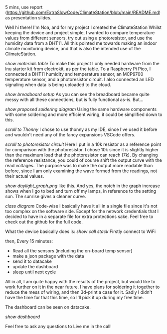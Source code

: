 5 mins, use report (https://github.com/ExtraSlowCode/ClimateStation/blob/main/README.md) as presentation slides.

Well hi there! 
I'm Noa, and for my project I created the ClimateStation
Whilst keeping the device and project simple, I wanted to compare temperature values from different sensors, try out using a photoresistor, and use the humidity data from a DHT11. All this pointed me towards making an indoor climate monitoring device, and that is also the intended use of the ClimateStation.

*show materials table*
To make this project I only needed hardware from the lnu starter kit from electrokit, as per the table. To a Raspberry Pi Pico, I connected a DHT11 humidity and temperature sensor, an MCP9700 temperature sensor, and a photoresistor circuit. I also connected an LED signaling when data is being uploaded to the cloud. 

*show breadboard setup*
As you can see the breadboard became quite messy with all these connections, but is fully functional as-is. But...

*show proposed soldering diagram*
Using the same hardware components with some soldering and more efficient wiring, it could be simplified down to this.

*scroll to Thonny*
I chose to use thonny as my IDE, since I've used it before and wouldn't need any of the fancy expansions VSCode offers. 

*scroll to photoresistor circuit*
Here I put in a 10k resistor as a reference point for comparison with the photoresistor. I chose 10k since it is slightly higher than the maximum load that the photoresistor can reach (7k). By changing the reference resistance, you could of course shift the output curve with the read voltages. The purpose was to make the output more readable than before, since I am only examining the wave formed from the readings, not their actual values.

*show daylight_graph.png*
like this. And yes, the notch in the graph increase shows when I go to bed and turn off my lamps, in reference to the setting sun. The sunrise gives a cleaner curve.

*class diagram*
Code-wise I basically have it all in a single file since it's not too complex on the software side. Except for the network credentials that I decided to have in a separate file for extra protections sake. Feel free to check out the github for the full code.

What the device basically does is:
*show call stack*
Firstly connect to WiFi

then,
Every 15 minutes:
- Read all the sensors (including the on-board temp sensor)
- make a json package with the data
- send it to datacake
- update the dashboard
- sleep until next cycle

All in all, I am quite happy with the results of the project, but would like to work further on it in the near future. I have plans for soldering it together to reduce the mess of wiring, and then 3d-print a case for it. Sadly I didn't have the time for that this time, so I'll pick it up during my free time. 

The dashboard can be seen on datacake. 

*show dashboard*

Feel free to ask any questions to Live me in the call!
